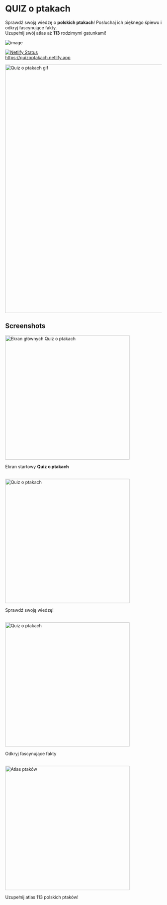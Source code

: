 # QUIZ o ptakach

Sprawdź swoją wiedzę o <b>polskich ptakach</b>! Posłuchaj ich pięknego śpiewu i odkryj fascynujące fakty.
<br/>
Uzupełnij swój atlas aż <b>113</b> rodzimymi gatunkami!

![image](https://github.com/user-attachments/assets/e4ef31a9-2583-47ed-9b8c-20b044ead391)

[![Netlify Status](https://api.netlify.com/api/v1/badges/a77e12d6-f202-4c78-b816-cbe8bdea5727/deploy-status)](https://app.netlify.com/sites/quizoptakach/deploys)
<br/>
https://quizoptakach.netlify.app


<img src="https://github.com/user-attachments/assets/f1ba9267-cbad-474f-a037-9e9873e254aa" alt="Quiz o ptakach gif" height="800px"/>

## Screenshots

<img src="https://github.com/user-attachments/assets/d0ffbd10-ab03-496e-acd8-fe12b3462337" alt="Ekran głównych Quiz o ptakach" height="400px"/>
    <p>Ekran startowy <b>Quiz o ptakach</b></p>
    <br/>
    
<img src="https://github.com/user-attachments/assets/0e90867c-5c8d-4b66-8b90-235febb99f7b" alt="Quiz o ptakach" height="400px"/>
    <p>Sprawdź swoją wiedzę!</p>
    <br/>

<img src="https://github.com/user-attachments/assets/71d76ab1-8ec8-43b4-9148-30377a849a1f" alt="Quiz o ptakach" height="400px"/>
    <p>Odkryj fascynujące fakty</p>
    <br/>

<img src="https://github.com/user-attachments/assets/2773bd9a-956a-4ad0-bcab-5210e48144c3" alt="Atlas ptaków" height="400px"/>
    <p>Uzupełnij atlas 113 polskich ptaków!</p>
    <br/>

